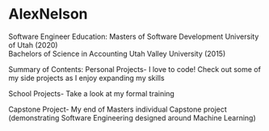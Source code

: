 # AlexNelson
Software Engineer
Education: 
Masters of Software Development University of Utah (2020)   
Bachelors of Science in Accounting Utah Valley University (2015)

Summary of Contents:
Personal Projects- I love to code! Check out some of my side projects as I enjoy expanding my skills

School Projects- Take a look at my formal training

Capstone Project- My end of Masters individual Capstone project (demonstrating Software Engineering designed around Machine Learning)
